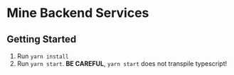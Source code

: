 # Mine Backend Services

## Getting Started

1. Run `yarn install`
1. Run `yarn start`. **BE CAREFUL**, `yarn start` does not transpile typescript!
